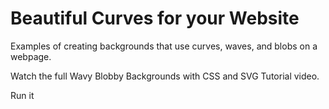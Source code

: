 # Beautiful Curves for your Website
Examples of creating backgrounds that use curves, waves, and blobs on a webpage.

Watch the full Wavy Blobby Backgrounds with CSS and SVG Tutorial video.

Run it
